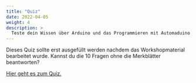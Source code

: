 ```yaml
---
title: "Quiz"
date: 2022-04-05
weight: 4
description: >
  Teste dein Wissen über Arduino und das Programmieren mit Automaduino mit diesem Quiz!
---
```


Dieses Quiz sollte erst ausgefüllt werden nachdem das Workshopmaterial bearbeitet wurde. Kannst du die 10 Fragen ohne die Merkblätter beantworten?

[Hier geht es zum Quiz.](https://forms.gle/KupTXML4yfCYjtj5A)
